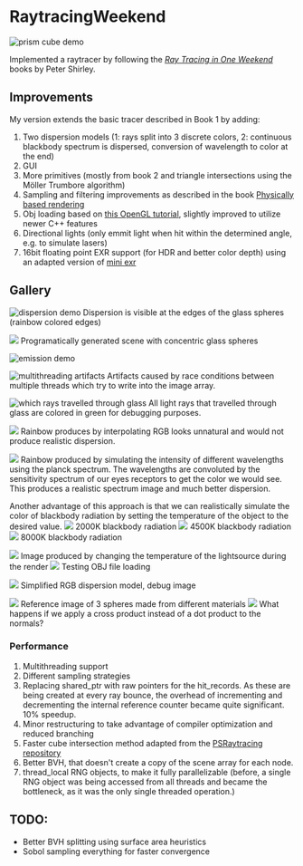 # RaytracingWeekend
![prism cube demo](Image_Outputs/spectral_planck_dispersion.png)

Implemented a raytracer by following the [_Ray Tracing in One Weekend_](https://raytracing.github.io/books/RayTracingInOneWeekend.html) books by Peter Shirley. 

## Improvements
My version extends the basic tracer described in Book 1 by adding:
1. Two dispersion models (1: rays split into 3 discrete colors, 2: continuous blackbody spectrum is dispersed, conversion of wavelength to color at the end)
2. GUI
3. More primitives (mostly from book 2 and triangle intersections using the Möller Trumbore algorithm)
4. Sampling and filtering improvements as described in the book [Physically based rendering](https://pbr-book.org/3ed-2018/contents)
5. Obj loading based on [this OpenGL tutorial](http://www.opengl-tutorial.org/beginners-tutorials/tutorial-7-model-loading/), slightly improved to utilize newer C++ features
6. Directional lights (only emmit light when hit within the determined angle, e.g. to simulate lasers)
7. 16bit floating point EXR support (for HDR and better color depth) using an adapted version of [mini exr](https://github.com/aras-p/miniexr)




## Gallery

![dispersion demo](Image_Outputs/emissive_dispersive.png)
Dispersion is visible at the edges of the glass spheres (rainbow colored edges)

![](Image_Outputs/concentric_spheres.png)
Programatically generated scene with concentric glass spheres

![emission demo](Image_Outputs/only_emissive.png)

![multithreading artifacts](Image_Outputs/cursed_memory.png)
Artifacts caused by race conditions between multiple threads which try to write into the image array.

![which rays travelled through glass](Image_Outputs/debug_efficient_dispersion.png)
All light rays that travelled through glass are colored in green for debugging purposes.


![](Image_Outputs/spectrum_rgb.png)
Rainbow produces by interpolating RGB looks unnatural and would not produce realistic dispersion.

![](Image_Outputs/spectrum_xyz.png) 
Rainbow produced by simulating the intensity of different wavelengths using the planck spectrum. The wavelengths are convoluted by the sensitivity spectrum of our eyes receptors to get the color we would see. This produces a realistic spectrum image and much better dispersion. 

Another advantage of this approach is that we can realistically simulate the color of blackbody radiation by setting the temperature of the object to the desired value.
![](Image_Outputs/planck_2000K.png)
2000K blackbody radiation
![](Image_Outputs/planck_4500K.png)
4500K blackbody radiation
![](Image_Outputs/planck_8000K.png)
8000K blackbody radiation

![](Image_Outputs/temperature_gradient.png)
Image produced by changing the temperature of the lightsource during the render
![](Image_Outputs/obj_susan_test_inverted.png)
Testing OBJ file loading 

![](Image_Outputs/dispersion_rgb.png)
Simplified RGB dispersion model, debug image

![](Image_Outputs/metal_and_diffuse.png)
Reference image of 3 spheres made from different materials
![](Image_Outputs/metal_and_diffuse_cross.png)
What happens if we apply a cross product instead of a dot product to the normals?

### Performance
1. Multithreading support
2. Different sampling strategies
3. Replacing shared_ptr with raw pointers for the hit_records. As these are being created at every ray bounce, the overhead of incrementing and decrementing the internal reference counter became quite significant. 10% speedup.
4. Minor restructuring to take advantage of compiler optimization and reduced branching 
5. Faster cube intersection method adapted from the [PSRaytracing repository](https://github.com/define-private-public/PSRayTracing)
6. Better BVH, that doesn't create a copy of the scene array for each node.
7. thread_local RNG objects, to make it fully parallelizable (before, a single RNG object was being accessed from all threads and became the bottleneck, as it was the only single threaded operation.)

## TODO:
- Better BVH splitting using surface area heuristics
- Sobol sampling everything for faster convergence
